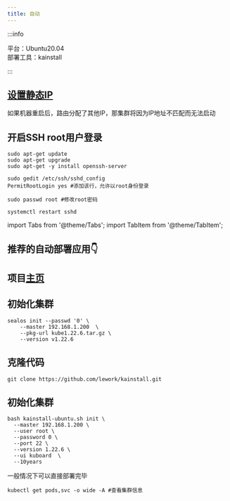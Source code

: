 ```yaml
---
title: 自动
---
```


:::info

平台：Ubuntu20.04  
部署工具：kainstall

:::

## [设置静态IP](https://www.zhangshitao.top/2022-5-7-staticIP)
如果机器重启后，路由分配了其他IP，那集群将因为IP地址不匹配而无法启动

## 开启SSH root用户登录
~~~shell
sudo apt-get update
sudo apt-get upgrade
sudo apt-get -y install openssh-server

sudo gedit /etc/ssh/sshd_config
PermitRootLogin yes #添加该行，允许以root身份登录

sudo passwd root #修改root密码

systemctl restart sshd
~~~



import Tabs from '@theme/Tabs';
import TabItem from '@theme/TabItem';

## 推荐的自动部署应用👇

<Tabs>
  <TabItem value="sealos" label="sealos" default>

## 项目[主页](https://github.com/labring/sealos)



## 初始化集群

~~~shell
sealos init --passwd '0' \
	--master 192.168.1.200  \
	--pkg-url kube1.22.6.tar.gz \
	--version v1.22.6
~~~

  </TabItem>



  <TabItem value="kainstall" label="kainstall" >

## 克隆代码

~~~shell
git clone https://github.com/lework/kainstall.git
~~~

## 初始化集群

~~~shell
bash kainstall-ubuntu.sh init \
  --master 192.168.1.200 \
  --user root \
  --password 0 \
  --port 22 \
  --version 1.22.6 \
  --ui kuboard  \
  --10years
~~~

一般情况下可以直接部署完毕

~~~shell
kubectl get pods,svc -o wide -A #查看集群信息
~~~

  </TabItem>
</Tabs>





